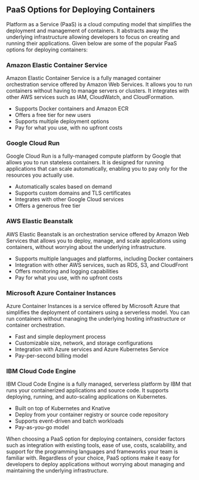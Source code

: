 ## PaaS Options for Deploying Containers
Platform as a Service (PaaS) is a cloud computing model that simplifies the deployment and management of containers. It abstracts away the underlying infrastructure allowing developers to focus on creating and running their applications. Given below are some of the popular PaaS options for deploying containers:

### Amazon Elastic Container Service
Amazon Elastic Container Service is a fully managed container orchestration service offered by Amazon Web Services. It allows you to run containers without having to manage servers or clusters. It integrates with other AWS services such as IAM, CloudWatch, and CloudFormation.

- Supports Docker containers and Amazon ECR
- Offers a free tier for new users
- Supports multiple deployment options
- Pay for what you use, with no upfront costs
### Google Cloud Run
Google Cloud Run is a fully-managed compute platform by Google that allows you to run stateless containers. It is designed for running applications that can scale automatically, enabling you to pay only for the resources you actually use.

- Automatically scales based on demand
- Supports custom domains and TLS certificates
- Integrates with other Google Cloud services
- Offers a generous free tier
### AWS Elastic Beanstalk
AWS Elastic Beanstalk is an orchestration service offered by Amazon Web Services that allows you to deploy, manage, and scale applications using containers, without worrying about the underlying infrastructure.

- Supports multiple languages and platforms, including Docker containers
- Integration with other AWS services, such as RDS, S3, and CloudFront
- Offers monitoring and logging capabilities
- Pay for what you use, with no upfront costs
### Microsoft Azure Container Instances
Azure Container Instances is a service offered by Microsoft Azure that simplifies the deployment of containers using a serverless model. You can run containers without managing the underlying hosting infrastructure or container orchestration.

- Fast and simple deployment process
- Customizable size, network, and storage configurations
- Integration with Azure services and Azure Kubernetes Service
- Pay-per-second billing model
### IBM Cloud Code Engine
IBM Cloud Code Engine is a fully managed, serverless platform by IBM that runs your containerized applications and source code. It supports deploying, running, and auto-scaling applications on Kubernetes.

- Built on top of Kubernetes and Knative
- Deploy from your container registry or source code repository
- Supports event-driven and batch workloads
- Pay-as-you-go model

When choosing a PaaS option for deploying containers, consider factors such as integration with existing tools, ease of use, costs, scalability, and support for the programming languages and frameworks your team is familiar with. Regardless of your choice, PaaS options make it easy for developers to deploy applications without worrying about managing and maintaining the underlying infrastructure.